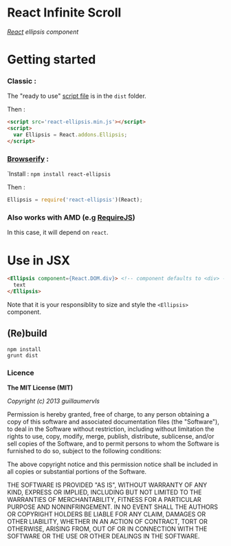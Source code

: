 React Infinite Scroll
=====================

*[React](http://facebook.github.io/react) ellipsis component*

# Getting started

### Classic :

The "ready to use" [script file](https://raw.github.com/guillaumervls/react-ellipsis/master/dist/react-ellipsis.min.js)
is in the `dist` folder.

Then :
```html
<script src='react-ellipsis.min.js'></script>
<script>
  var Ellipsis = React.addons.Ellipsis;
</script>
```

### [Browserify](https://github.com/substack/node-browserify) :
̀
Install : `npm install react-ellipsis`

Then :
```javascript
Ellipsis = require('react-ellipsis')(React);
```

### Also works with AMD (e.g [RequireJS](http://requirejs.org))

In this case, it will depend on `react`.


# Use in JSX

```html
<Ellipsis component={React.DOM.div}> <!-- component defaults to <div> -->
  text
</Ellipsis>
```
Note that it is your responsiblity to size and style the `<Ellipsis>` component.


## (Re)build

```
npm install
grunt dist
```

### Licence

**The MIT License (MIT)**

*Copyright (c) 2013 guillaumervls*

Permission is hereby granted, free of charge, to any person obtaining a copy of
this software and associated documentation files (the "Software"), to deal in
the Software without restriction, including without limitation the rights to
use, copy, modify, merge, publish, distribute, sublicense, and/or sell copies of
the Software, and to permit persons to whom the Software is furnished to do so,
subject to the following conditions:

The above copyright notice and this permission notice shall be included in all
copies or substantial portions of the Software.

THE SOFTWARE IS PROVIDED "AS IS", WITHOUT WARRANTY OF ANY KIND, EXPRESS OR
IMPLIED, INCLUDING BUT NOT LIMITED TO THE WARRANTIES OF MERCHANTABILITY, FITNESS
FOR A PARTICULAR PURPOSE AND NONINFRINGEMENT. IN NO EVENT SHALL THE AUTHORS OR
COPYRIGHT HOLDERS BE LIABLE FOR ANY CLAIM, DAMAGES OR OTHER LIABILITY, WHETHER
IN AN ACTION OF CONTRACT, TORT OR OTHERWISE, ARISING FROM, OUT OF OR IN
CONNECTION WITH THE SOFTWARE OR THE USE OR OTHER DEALINGS IN THE SOFTWARE.
